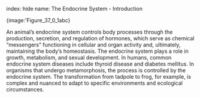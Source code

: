 index: hide
name: The Endocrine System - Introduction


{image:'Figure_37_0_1abc}
        

An animal’s endocrine system controls body processes through the production, secretion, and regulation of hormones, which serve as chemical “messengers” functioning in cellular and organ activity and, ultimately, maintaining the body’s homeostasis. The endocrine system plays a role in growth, metabolism, and sexual development. In humans, common endocrine system diseases include thyroid disease and diabetes mellitus. In organisms that undergo metamorphosis, the process is controlled by the endocrine system. The transformation from tadpole to frog, for example, is complex and nuanced to adapt to specific environments and ecological circumstances.
